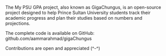 The My PSU GPA project, also known as GigaChungus, is an open-source project designed to help Prince Sultan University students track their academic progress and plan their studies based on numbers and projections.


The complete code is available on GitHub: github.com/aammarahmad/gigaChungus

Contributions are open and appreciated (^-^)
